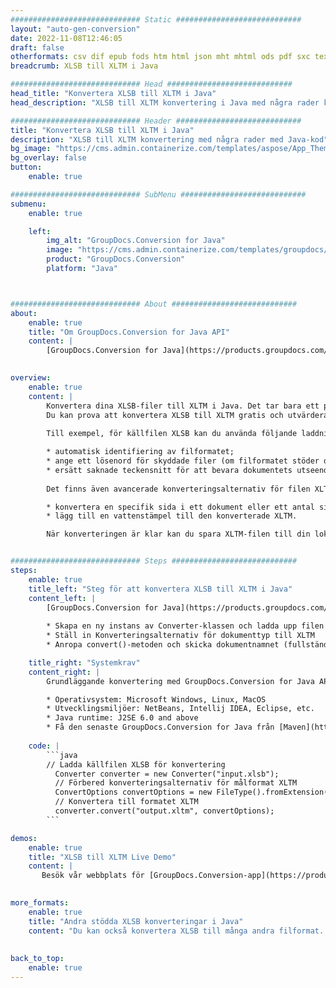 ```yaml
---
############################# Static ############################
layout: "auto-gen-conversion"
date: 2022-11-08T12:46:05
draft: false
otherformats: csv dif epub fods htm html json mht mhtml ods pdf sxc tex tsv xlam xls xlsb xlsm xlsx xlt xltm xltx xml xps
breadcrumb: XLSB till XLTM i Java

############################# Head ############################
head_title: "Konvertera XLSB till XLTM i Java"
head_description: "XLSB till XLTM konvertering i Java med några rader kod. Konvertera över 160 filformat med hjälp av GroupDocs dokumentkonverterings-API för Java"

############################# Header ############################
title: "Konvertera XLSB till XLTM i Java"
description: "XLSB till XLTM konvertering med några rader med Java-kod"
bg_image: "https://cms.admin.containerize.com/templates/aspose/App_Themes/V3/images/bg/header1.png"
bg_overlay: false
button:
    enable: true

############################# SubMenu ############################
submenu:
    enable: true

    left:
        img_alt: "GroupDocs.Conversion for Java"
        image: "https://cms.admin.containerize.com/templates/groupdocs/images/product-logos/90x90-noborder/groupdocs-conversion-java.png"
        product: "GroupDocs.Conversion"
        platform: "Java"



############################# About ############################
about:
    enable: true
    title: "Om GroupDocs.Conversion for Java API"
    content: |
        [GroupDocs.Conversion for Java](https://products.groupdocs.com/conversion/java/) är ett avancerat filformatkonverterings-API för konvertering mellan populära bild- och dokumentformat som Microsoft Office, OpenDocument, PDF, HTML, e-post, CAD. och mycket mer med bara några rader kod. Det inbyggda API:t upptäcker automatiskt formaten för originaldokumenten och erbjuder många alternativ för att anpassa de konverterade dokumenten. Tillsammans med funktionen att extrahera information från ett dokument, stöder den också cachelagring av konverteringsresultaten till den lokala disken som standard. Men alla typer av cachelagring kan stödjas genom att implementera lämpliga gränssnitt - Amazon S3, Dropbox, Google Drive, Windows Azure, Reddis eller andra.
    

overview:
    enable: true
    content: |
        Konvertera dina XLSB-filer till XLTM i Java. Det tar bara ett par rader med Java-kod på valfri plattform, som Windows, Linux, macOS.
        Du kan prova att konvertera XLSB till XLTM gratis och utvärdera kvaliteten på konverteringsresultaten. Tillsammans med enkla filkonverteringsskript kan du prova mer sofistikerade alternativ för att ladda källfilen XLSB och lagra XLTM-utdata. 
        
        Till exempel, för källfilen XLSB kan du använda följande laddningsalternativ:

        * automatisk identifiering av filformatet;
        * ange ett lösenord för skyddade filer (om filformatet stöder det);
        * ersätt saknade teckensnitt för att bevara dokumentets utseende.
        
        Det finns även avancerade konverteringsalternativ för filen XLTM:

        * konvertera en specifik sida i ett dokument eller ett antal sidor;
        * lägg till en vattenstämpel till den konverterade XLTM.

        När konverteringen är klar kan du spara XLTM-filen till din lokala filsökväg eller till tredje parts lagring såsom FTP, Amazon S3, Google Drive, Dropbox etc. Observera - för att konvertera XLSB till XLTM behöver du inte installera någon ytterligare programvara, såsom MS Office, Open Office, Adobe Acrobat Reader etc.


############################# Steps ############################
steps:
    enable: true
    title_left: "Steg för att konvertera XLSB till XLTM i Java"
    content_left: |
        [GroupDocs.Conversion for Java](https://products.groupdocs.com/conversion/java/) låter utvecklare enkelt konvertera XLSB fil till XLTM med några rader kod.
        
        * Skapa en ny instans av Converter-klassen och ladda upp filen XLSB med den fullständiga sökvägen
        * Ställ in Konverteringsalternativ för dokumenttyp till XLTM
        * Anropa convert()-metoden och skicka dokumentnamnet (fullständig sökväg) och formatet (XLTM) som en parameter

    title_right: "Systemkrav"
    content_right: |
        Grundläggande konvertering med GroupDocs.Conversion for Java API kan göras med bara några rader kod. Våra API:er stöds på alla större plattformar och operativsystem. Innan du kör koden nedan, se till att du har följande förutsättningar installerade på ditt system.

        * Operativsystem: Microsoft Windows, Linux, MacOS
        * Utvecklingsmiljöer: NetBeans, Intellij IDEA, Eclipse, etc.
        * Java runtime: J2SE 6.0 and above
        * Få den senaste GroupDocs.Conversion for Java från [Maven](https://repository.groupdocs.com/webapp/#/artifacts/browse/tree/General/repo/com/groupdocs/groupdocs-conversion)
         
    code: |
        ```java    
        // Ladda källfilen XLSB för konvertering
          Converter converter = new Converter("input.xlsb");
          // Förbered konverteringsalternativ för målformat XLTM
          ConvertOptions convertOptions = new FileType().fromExtension("xltm").getConvertOptions();
          // Konvertera till formatet XLTM
          converter.convert("output.xltm", convertOptions);
        ```

demos:
    enable: true
    title: "XLSB till XLTM Live Demo"
    content: |
       Besök vår webbplats för [GroupDocs.Conversion-app](https://products.groupdocs.app/conversion/family) och försök konvertera XLSB till XLTM nu. Den kostnadsfria demon har följande fördelar
          

more_formats:
    enable: true
    title: "Andra stödda XLSB konverteringar i Java"
    content: "Du kan också konvertera XLSB till många andra filformat. Se listan nedan."
       
       
back_to_top:
    enable: true
---
```

